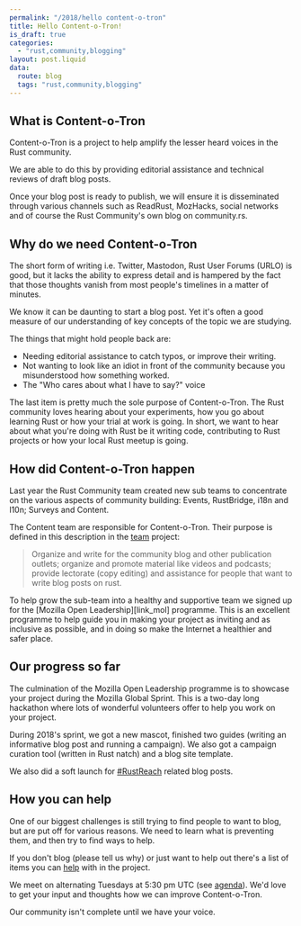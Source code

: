 ```yaml
---
permalink: "/2018/hello content-o-tron"
title: Hello Content-o-Tron!
is_draft: true
categories:
  - "rust,community,blogging"
layout: post.liquid
data:
  route: blog
  tags: "rust,community,blogging"
---
```


## What is Content-o-Tron

Content-o-Tron is a project to help amplify the lesser heard voices in the Rust community.

We are able to do this by providing editorial assistance and technical reviews of draft blog posts.

Once your blog post is ready to publish, we will ensure it is disseminated through various channels such as ReadRust, MozHacks, social networks and of course the Rust Community's own blog on community.rs.

## Why do we need Content-o-Tron

The short form of writing i.e. Twitter, Mastodon, Rust User Forums (URLO) is good, but it lacks the ability to express detail and is hampered by the fact that those thoughts vanish from most people's timelines in a matter of minutes.

We know it can be daunting to start a blog post. Yet it's often a good measure of our understanding of key concepts of the topic we are studying.

The things that might hold people back are:

- Needing editorial assistance to catch typos, or improve their writing.
- Not wanting to look like an idiot in front of the community because you misunderstood how something worked.
- The "Who cares about what I have to say?" voice

The last item is pretty much the sole purpose of Content-o-Tron. The Rust community loves hearing about your experiments, how you go about learning Rust or how your trial at work is going. In short, we want to hear about what you're doing with Rust be it writing code, contributing to Rust projects or how your local Rust meetup is going.

## How did Content-o-Tron happen

Last year the Rust Community team created new sub teams to concentrate on the various aspects of community building: Events, RustBridge,  i18n and l10n; Surveys and Content.

The Content team are responsible for Content-o-Tron. Their purpose is defined in this description in the [team][link_rust_comm_team] project:

> Organize and write for the community blog and other publication outlets; organize and promote material like videos and podcasts; provide lectorate (copy editing) and assistance for people that want to write blog posts on rust.

To help grow the sub-team into a healthy and supportive team we signed up for the [Mozilla Open Leadership][link_mol] programme. This is an excellent programme to help guide you in making your project as inviting and as inclusive as possible, and in doing so make the Internet a healthier and safer place.

## Our progress so far

The culmination of the Mozilla Open Leadership programme is to showcase your project during the Mozilla Global Sprint. This is a two-day long hackathon where lots of wonderful volunteers offer to help you work on your project.

During 2018's sprint, we got a new mascot, finished two guides (writing an informative blog post and running a campaign). We also got a campaign curation tool (written in Rust natch) and a blog site template.

We also did a soft launch for [#RustReach][link_rustreach] related blog posts.

## How you can help

One of our biggest challenges is still trying to find people to want to blog, but are put off for various reasons. We need to learn what is preventing them, and then try to find ways to help.

If you don't blog (please tell us why) or just want to help out there's a list of items you can [help][link_cot_help_wanted] with in the project.

We meet on alternating Tuesdays at 5:30 pm UTC (see [agenda][link_ct_agenda]). We'd love to get your input and thoughts how we can improve Content-o-Tron.

Our community isn't complete until we have your voice.

[link_moz_global_sprint]: /2018/2018-0005-mozilla-global-sprint/
[link_rust_comm_team]: https://github.com/rust-community/team#-content
[link_cot_help_wanted]: https://github.com/rust-community/content-o-tron/issues?q=is%3Aopen+is%3Aissue+label%3A%22help+wanted%22
[link_ct_agenda]: https://github.com/rust-community/content-team/labels/agenda
[link_rustreach]: http://reach.rust-lang.org/